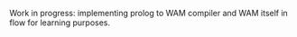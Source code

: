 Work in progress: implementing prolog to WAM compiler and WAM itself in flow for learning purposes.
